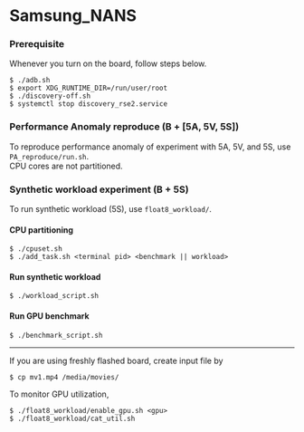 # Samsung_NANS
### Prerequisite
Whenever you turn on the board, follow steps below.
```
$ ./adb.sh
$ export XDG_RUNTIME_DIR=/run/user/root 
$ ./discovery-off.sh
$ systemctl stop discovery_rse2.service
```
### Performance Anomaly reproduce (B + [5A, 5V, 5S])
To reproduce performance anomaly of experiment with 5A, 5V, and 5S, use `PA_reproduce/run.sh`.  
CPU cores are not partitioned. 

### Synthetic workload experiment (B + 5S)
To run synthetic workload (5S), use `float8_workload/`.  
#### CPU partitioning 
```
$ ./cpuset.sh
$ ./add_task.sh <terminal pid> <benchmark || workload>
```
#### Run synthetic workload
```
$ ./workload_script.sh
```
#### Run GPU benchmark
```
$ ./benchmark_script.sh
```
---
If you are using freshly flashed board, create input file by
```
$ cp mv1.mp4 /media/movies/
```
To monitor GPU utilization, 
```
$ ./float8_workload/enable_gpu.sh <gpu>
$ ./float8_workload/cat_util.sh
```
